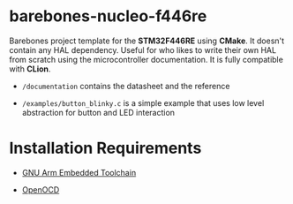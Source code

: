 # barebones-nucleo-f446re

Barebones project template for the **STM32F446RE** using **CMake**. It doesn't contain any HAL dependency. Useful for who likes to write
their own HAL from scratch using the microcontroller documentation. It is fully compatible with **CLion**.

* `/documentation` contains the datasheet and the reference

* `/examples/button_blinky.c` is a simple example that uses low level abstraction for button and LED interaction

# Installation Requirements

* [GNU Arm Embedded Toolchain](https://developer.arm.com/tools-and-software/open-source-software/developer-tools/gnu-toolchain/gnu-rm/downloads)

* [OpenOCD](https://xpack.github.io/openocd/)

